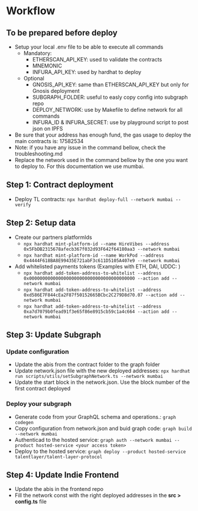 # Workflow

## To be prepared before deploy

- Setup your local .env file to be able to execute all commands
  - Mandatory:
    - ETHERSCAN_API_KEY: used to validate the contracts
    - MNEMONIC
    - INFURA_API_KEY: used by hardhat to deploy
  - Optional
    - GNOSIS_API_KEY: same than ETHERSCAN_API_KEY but only for Gnosis deployment
    - SUBGRAPH_FOLDER: useful to easly copy config into subgraph repo
    - DEPLOY_NETWORK: use by Makefile to define network for all commands
    - INFURA_ID & INFURA_SECRET: use by playground script to post json on IPFS
- Be sure that your address has enough fund, the gas usage to deploy the main contracts is: 17582534
- Note: if you have any issue in the command bellow, check the troubleshooting.md
- Replace the network used in the command bellow by the one you want to deploy to. For this documentation we use mumbai.

## Step 1: Contract deployment

- Deploy TL contracts: `npx hardhat deploy-full --network mumbai --verify`

## Step 2: Setup data

- Create our partners platformIds
  - `npx hardhat mint-platform-id --name HireVibes --address 0x5FbDB2315678afecb367f032d93F642f64180aa3 --network mumbai`
  - `npx hardhat mint-platform-id --name WorkPod --address 0x4444F618BA8E99435E721abF3c611D5105A407e9 --network mumbai`
- Add whitelisted payments tokens
  (Examples with ETH, DAI, UDDC: )
  - `npx hardhat add-token-address-to-whitelist --address 0x0000000000000000000000000000000000000000 --action add --network mumbai`
  - `npx hardhat add-token-address-to-whitelist --address 0xd586E7F844cEa2F87f50152665BCbc2C279D8d70.07 --action add --network mumbai`
  - `npx hardhat add-token-address-to-whitelist --address 0xa7d7079b0fead91f3e65f86e8915cb59c1a4c664 --action add --network mumbai`

## Step 3: Update Subgraph

### Update configuration

- Update the abis from the contract folder to the graph folder
- Update network.json file with the new deployed addresses: `npx hardhat run scripts/utils/setSubgraphNetwork.ts --network mumbai`
- Update the start block in the network.json. Use the block number of the first contract deployed

### Deploy your subgraph

- Generate code from your GraphQL schema and operations.: `graph codegen`
- Copy configuration from network.json and buid graph code: `graph build --network mumbai`
- Authenticad to the hosted service: `graph auth --network mumbai --product hosted-service <your access token>`
- Deploy to the hosted service: `graph deploy --product hosted-service talentlayer/talent-layer-protocol`

## Step 4: Update Indie Frontend

- Update the abis in the frontend repo
- Fill the network const with the right deployed addresses in the **src > config.ts** file
